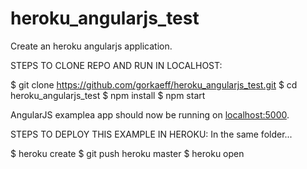 heroku_angularjs_test
=====================

Create an heroku angularjs application.

STEPS TO CLONE REPO AND RUN IN LOCALHOST:

$ git clone https://github.com/gorkaeff/heroku_angularjs_test.git
$ cd heroku_angularjs_test
$ npm install
$ npm start

AngularJS examplea app should now be running on [localhost:5000](http://localhost:5000/).

STEPS TO DEPLOY THIS EXAMPLE IN HEROKU:
In the same folder...

$ heroku create
$ git push heroku master
$ heroku open






